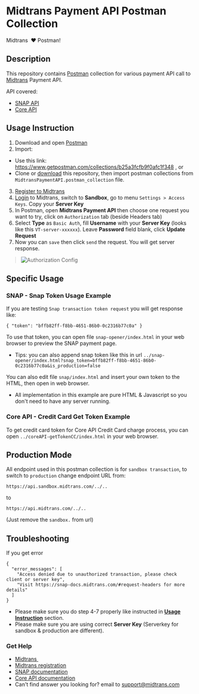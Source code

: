 
Midtrans Payment API Postman Collection
=====================================

Midtrans&nbsp; :heart: Postman!

## Description

This repository contains [Postman](https://www.getpostman.com) collection for various payment API call to [Midtrans](https://midtrans.com) Payment API.

API covered:
* [SNAP API](http://snap-docs.midtrans.com)
* [Core API](http://api-docs.midtrans.com)

## Usage Instruction

1. Download and open [Postman](https://www.getpostman.com)
2.  Import:
 - Use this link: https://www.getpostman.com/collections/b25a3fcfb9f0afc1f348 , or
 - Clone or [download](/archive/master.zip) this repository, then import postman collections from `MidtransPaymentAPI.postman_collection` file.
3. [Register to Midtrans](https://dashboard.midtrans.com/register)
4. [Login](http://dashboard.midtrans.com) to Midtrans, switch to **Sandbox**, go to menu `Settings > Access Keys`. Copy your **Server Key**
5. In Postman, open **Midtrans Payment API** then choose one request you want to try, click on `Authorization` tab (beside Headers tab)
6. Select **Type** as `Basic Auth`, fill **Username** with your **Server Key** (looks like this `VT-server-xxxxxx`). Leave **Password** field blank, click **Update Request**
7. Now you can `save` then click `send` the request. You will get server response.

> ![Authorization Config](https://cloud.githubusercontent.com/assets/13027142/20592019/1e6ab9ec-b25e-11e6-9285-c68fef6c538c.png)


## Specific Usage

### SNAP - Snap Token Usage Example

If you are testing `Snap transaction token request` you will get response like:
```
{ "token": "bffb82ff-f8bb-4651-86b0-0c2316b77c0a" }
```
To use that token, you can open file `snap-opener/index.html` in your web browser to preview the SNAP payment page.
- Tips: you can also append snap token like this in url `../snap-opener/index.html?snap_token=bffb82ff-f8bb-4651-86b0-0c2316b77c0a&is_production=false`

You can also edit file `snap/index.html` and insert your own token to the HTML, then open in web browser.
- All implementation in this example are pure HTML & Javascript so you don't need to have any server running.

### Core API - Credit Card Get Token Example

To get credit card token for Core API Credit Card charge process, you can open `../coreAPI-getTokenCC/index.html` in your web browser.

## Production Mode

All endpoint used in this postman collection is for `sandbox transaction`, to switch to `production` change endpoint URL from:

`https://api.sandbox.midtrans.com/../..`

to

`https://api.midtrans.com/../..`

(Just remove the `sandbox.` from url)

## Troubleshooting

If you get error
```
{
  "error_messages": [
    "Access denied due to unauthorized transaction, please check client or server key",
    "Visit https://snap-docs.midtrans.com/#request-headers for more details"
  ]
}
```
- Please make sure you do step 4-7 properly like instructed in **[Usage Instruction](#usage-instruction)** section.
- Please make sure you are using correct **Server Key** (Serverkey for sandbox & production are different).

### Get Help

* [Midtrans&nbsp;](https://www.midtrans.com)
* [Midtrans registration](https://dashboard.midtrans.com/register)
* [SNAP documentation](http://snap-docs.midtrans.com)
* [Core API documentation](http://api-docs.midtrans.com)
* Can't find answer you looking for? email to [support@midtrans.com](mailto:support@midtrans.com)

